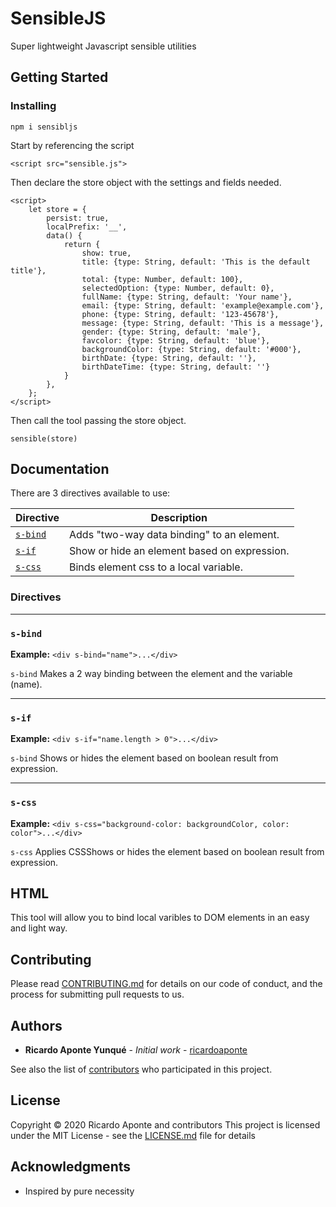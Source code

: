 # SensibleJS

Super lightweight Javascript sensible utilities

## Getting Started



### Installing

```
npm i sensibljs
```
Start by referencing the script

```
<script src="sensible.js">
```
Then declare the store object with the settings and fields needed.
```
<script>
    let store = {
        persist: true,
        localPrefix: '__',
        data() {
            return {
                show: true,
                title: {type: String, default: 'This is the default title'},
                total: {type: Number, default: 100},
                selectedOption: {type: Number, default: 0},
                fullName: {type: String, default: 'Your name'},
                email: {type: String, default: 'example@example.com'},
                phone: {type: String, default: '123-45678'},
                message: {type: String, default: 'This is a message'},
                gender: {type: String, default: 'male'},
                favcolor: {type: String, default: 'blue'},
                backgroundColor: {type: String, default: '#000'},
                birthDate: {type: String, default: ''},
                birthDateTime: {type: String, default: ''}
            }
        },
    };
</script>
```
Then call the tool passing the store object.
```
sensible(store)
```

## Documentation

There are 3 directives available to use:

| Directive | Description |
| --- | --- |
| [`s-bind`](#s-bind) | Adds "two-way data binding" to an element. |
| [`s-if`](#s-if) | Show or hide an element based on expression. |
| [`s-css`](#s-css) | Binds element css to a local variable. |

### Directives

---

### `s-bind`

**Example:** `<div s-bind="name">...</div>`

`s-bind` Makes a 2 way binding between the element and the variable (name).

---

### `s-if`

**Example:** `<div s-if="name.length > 0">...</div>`

`s-bind` Shows or hides the element based on boolean result from expression.

---

### `s-css`

**Example:** `<div s-css="background-color: backgroundColor, color: color">...</div>`

`s-css` Applies CSSShows or hides the element based on boolean result from expression.

## HTML

This tool will allow you to bind local varibles to DOM elements in an easy and light way.

## Contributing

Please read [CONTRIBUTING.md](https://gist.github.com/PurpleBooth/b24679402957c63ec426) for details on our code of conduct, and the process for submitting pull requests to us.

## Authors

* **Ricardo Aponte Yunqué** - *Initial work* - [ricardoaponte](https://github.com/ricardoaponte)

See also the list of [contributors](https://github.com/ricardoaponte/contributors) who participated in this project.

## License

Copyright © 2020 Ricardo Aponte and contributors
This project is licensed under the MIT License - see the [LICENSE.md](LICENSE.md) file for details

## Acknowledgments

* Inspired by pure necessity
